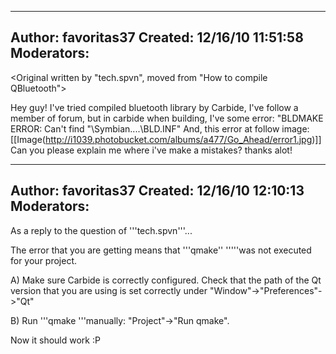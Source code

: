 ----------------------------------------------------------------------------
Author:     favoritas37
Created:    12/16/10 11:51:58
Moderators:
----------------------------------------------------------------------------

<Original written by "tech.spvn", moved from "How to compile QBluetooth">

Hey guy! I've tried compiled bluetooth library by Carbide, I've follow a  member of forum, but in carbide when building, I've some error:  "BLDMAKE ERROR: Can't find "\Symbian....\BLD.INF" And, this error at  follow image:  [[Image(http://i1039.photobucket.com/albums/a477/Go_Ahead/error1.jpg)]] Can you please explain me where i've make a mistakes? thanks alot!

----------------------------------------------------------------------------
Author:     favoritas37
Created:    12/16/10 12:10:13
Moderators:
----------------------------------------------------------------------------

As a reply to the question of '''tech.spvn'''...

The error that you are getting means that '''qmake'' '''''was not executed for your project.

A) Make sure Carbide is correctly configured. Check that the path of the Qt version that you are using is set correctly under "Window"->"Preferences"->"Qt"

B) Run '''qmake '''manually: "Project"->"Run qmake".

Now it should work :P
